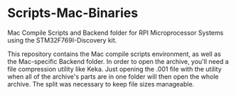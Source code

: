 # Scripts-Mac-Binaries
Mac Compile Scripts and Backend folder for RPI Microprocessor Systems using the STM32F769I-Discovery kit.

This repository contains the Mac compile scripts environment, as well as the Mac-specific Backend folder. In order to open the archive, you'll need a file compression utility like Keka. Just opening the .001 file with the utility when all of the archive's parts are in one folder will then open the whole archive. The split was necessary to keep file sizes manageable.
